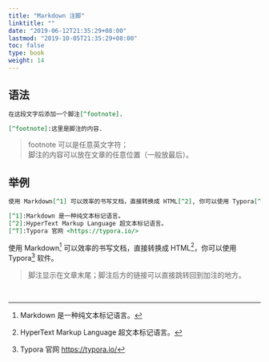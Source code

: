 ```yaml
---
title: "Markdown 注脚"
linktitle: ""
date: "2019-06-12T21:35:29+08:00"
lastmod: "2019-10-05T21:35:29+08:00"
toc: false
type: book
weight: 14
---
```


## 语法

```markdown
在这段文字后添加一个脚注[^footnote].

[^footnote]:这里是脚注的内容.
```

> footnote 可以是任意英文字符；<br>脚注的内容可以放在文章的任意位置（一般放最后）。



## 举例

```Markdown
使用 Markdown[^1] 可以效率的书写文档，直接转换成 HTML[^2], 你可以使用 Typora[^T] 软件。

[^1]:Markdown 是一种纯文本标记语言。
[^2]:HyperText Markup Language 超文本标记语言。
[^T]:Typora 官网 <https://typora.io/>
```

使用 Markdown[^1] 可以效率的书写文档，直接转换成 HTML[^2]，你可以使用 Typora[^T] 软件。



[^1]:Markdown 是一种纯文本标记语言。
[^2]:HyperText Markup Language 超文本标记语言。
[^T]:Typora 官网 <https://typora.io/>

> 脚注显示在文章末尾；脚注后方的链接可以直接跳转回到加注的地方。

​       



